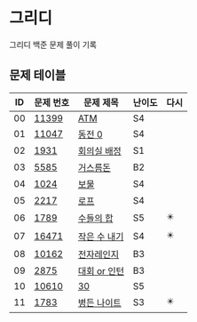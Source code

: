 # 그리디 <Greedy>
그리디 백준 문제 풀이 기록
## 문제 테이블
| ID | 문제 번호                                          | 문제 제목                                                                                     | 난이도 | 다시 |
|----|------------------------------------------------|-------------------------------------------------------------------------------------------|-----|----|
| 00 | [11399](https://www.acmicpc.net/problem/11399) | [ATM](https://github.com/MillPRE/Baekjoon-Algorithm/blob/master/greedy/11399/main.py)     | S4  |
| 01 | [11047](https://www.acmicpc.net/problem/11047) | [동전 0](https://github.com/MillPRE/Baekjoon-Algorithm/blob/master/greedy/11047/main.py)    | S4  |
| 02 | [1931](https://www.acmicpc.net/problem/1931)   | [회의실 배정](https://github.com/MillPRE/Baekjoon-Algorithm/blob/master/greedy/11047/main.py)  | S1  |
| 03 | [5585](https://www.acmicpc.net/problem/5585)   | [거스름돈](https://github.com/MillPRE/Baekjoon-Algorithm/blob/master/greedy/5585/main.py)     | B2  |
| 04 | [1024](https://www.acmicpc.net/problem/1024)   | [보물](https://github.com/MillPRE/Baekjoon-Algorithm/blob/master/greedy/1024/main.py)       | S4  |
| 05 | [2217](https://www.acmicpc.net/problem/2217)   | [로프](https://github.com/MillPRE/Baekjoon-Algorithm/blob/master/greedy/2217/main.py)       | S4  |
| 06 | [1789](https://www.acmicpc.net/problem/1789)   | [수들의 합](https://github.com/MillPRE/Baekjoon-Algorithm/blob/master/greedy/1789/main.py)    | S5  | ✴️ |
| 07 | [16471](https://www.acmicpc.net/problem/16471) | [작은 수 내기](https://github.com/MillPRE/Baekjoon-Algorithm/blob/master/greedy/16471/main.py) | S4  | ✴️ |
| 08 | [10162](https://www.acmicpc.net/problem/10162) | [전자레인지](https://github.com/MillPRE/Baekjoon-Algorithm/blob/master/greedy/10162/main.py)   | B3  |    |
| 09 | [2875](https://www.acmicpc.net/problem/2875)   | [대회 or 인턴](https://github.com/MillPRE/Baekjoon-Algorithm/blob/master/greedy/2875/main.py) | B3  |    |
| 10 | [10610](https://www.acmicpc.net/problem/10610) | [30](https://github.com/MillPRE/Baekjoon-Algorithm/blob/master/greedy/10610/main.py)      | S5  |    |
| 11 | [1783](https://www.acmicpc.net/problem/1783)  | [병든 나이트](https://github.com/MillPRE/Baekjoon-Algorithm/blob/master/greedy/1783/main.py)  | S3  | ✴️ |  